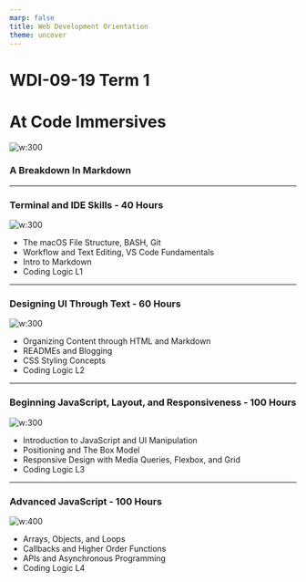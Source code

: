 ```yaml
---
marp: false
title: Web Development Orientation
theme: uncover
---
```


<!-- backgroundColor: #393D3F -->
<!-- color: #D7FFF1-->

# WDI-09-19 Term 1
# At Code Immersives

![w:300](https://scontent-lga3-1.xx.fbcdn.net/v/t1.0-9/67457288_2444284939180138_6392391575451729920_n.png?_nc_cat=103&_nc_oc=AQmZLB7bEGi-TWLw0PGVwUYGxQknlSNkCXmrSQLFdQKlZbBwK6Hxs6aheAkaxgfzknU&_nc_ht=scontent-lga3-1.xx&oh=b2dd9a8e2eb214237407cd69358e1831&oe=5E161CD7)

### A Breakdown In Markdown

---

### Terminal and IDE Skills - 40 Hours

![w:300](https://i.giphy.com/media/aNTYdoZaKU7YY/source.gif)

* The macOS File Structure, BASH, Git
* Workflow and Text Editing, VS Code Fundamentals
* Intro to Markdown
* Coding Logic L1

---

### Designing UI Through Text - 60 Hours 

![w:300](https://i.giphy.com/media/13FrpeVH09Zrb2/source.gif)

* Organizing Content through HTML and Markdown
* READMEs and Blogging
* CSS Styling Concepts
* Coding Logic L2

---

### Beginning JavaScript, Layout, and Responsiveness - 100 Hours

![w:300](https://i.stack.imgur.com/wHqUD.gif)

* Introduction to JavaScript and UI Manipulation
* Positioning and The Box Model
* Responsive Design with Media Queries, Flexbox, and Grid
* Coding Logic L3

---

### Advanced  JavaScript - 100 Hours

![w:400](https://media.giphy.com/media/xT9IgzoKnwFNmISR8I/source.gif)
* Arrays, Objects, and Loops
* Callbacks and Higher Order Functions
* APIs and Asynchronous Programming
* Coding Logic L4